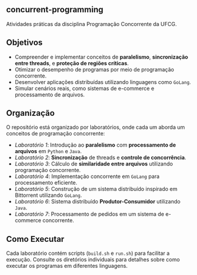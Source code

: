 ## concurrent-programming

Atividades práticas da disciplina Programação Concorrente da UFCG.

## Objetivos

- Compreender e implementar conceitos de **paralelismo**, **sincronização entre threads**, e **proteção de regiões críticas**.
- Otimizar o desempenho de programas por meio de programação concorrente.
- Desenvolver aplicações distribuídas utilizando linguagens como `GoLang`.
- Simular cenários reais, como sistemas de e-commerce e processamento de arquivos.

## Organização

O repositório está organizado por laboratórios, onde cada um aborda um conceitos de programação concorrente:

- *Laboratório 1*: Introdução ao **paralelismo** com **processamento de arquivos** em `Python` e `Java`.
- *Laboratório 2*: **Sincronização** de threads e **controle de concorrência**.
- *Laboratório 3*: Cálculo de **similaridade entre arquivos** utilizando programação concorrente.
- *Laboratório 4*: Implementação concorrente em `GoLang` para processamento eficiente.
- *Laboratório 5*: Construção de um sistema distribuído inspirado em Bittorrent utilizando `GoLang`.
- *Laboratório 6*: Sistema distribuído **Produtor-Consumidor** utilizando `Java`.
- *Laboratório 7*: Processamento de pedidos em um sistema de e-commerce concorrente.

## Como Executar

Cada laboratório contém scripts (`build.sh` e `run.sh`) para facilitar a execução. Consulte os diretórios individuais para detalhes sobre como executar os programas em diferentes linguagens.
